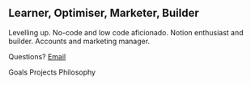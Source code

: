 ## Learner, Optimiser, Marketer, Builder

Levelling up. 
No-code and low code aficionado. 
Notion enthusiast and builder.
Accounts and marketing manager.

Questions? [Email](mailto:sergebaturan@protonmail.com)

Goals
Projects
Philosophy
